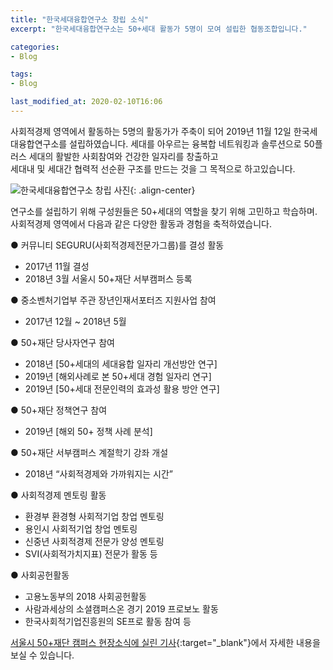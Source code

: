 ```yaml
---
title: "한국세대융합연구소 창립 소식"
excerpt: "한국세대융합연구소는 50+세대 활동가 5명이 모여 설립한 협동조합입니다."

categories:
- Blog

tags:
- Blog

last_modified_at: 2020-02-10T16:06
---
```


사회적경제 영역에서 활동하는 5명의 활동가가 주축이 되어 2019년 11월 12일 한국세대융합연구소를 설립하였습니다. 
세대를 아우르는 융복합 네트워킹과 솔루션으로 50플러스 세대의 활발한 사회참여와 건강한 일자리를 창출하고  
세대내 및 세대간 협력적 선순환 구조를 만드는 것을 그 목적으로 하고있습니다.

![](https://50plus.or.kr/upload/im/2019/11/78a45a07-3385-4dfa-b5ad-3dc786dbd86a.jpg "한국세대융합연구소 창립 사진"){: .align-center}

연구소를 설립하기 위해 구성원들은 50+세대의 역할을 찾기 위해 고민하고 학습하며.  
사회적경제 영역에서 다음과 같은 다양한 활동과 경험을 축적하였습니다.

● 커뮤니티 SEGURU(사회적경제전문가그룹)를 결성 활동
   - 2017년 11월 결성
   - 2018년 3월 서울시 50+재단 서부캠퍼스 등록

● 중소벤처기업부 주관 장년인재서포터즈 지원사업 참여
   - 2017년 12월 ~ 2018년 5월 

● 50+재단 당사자연구 참여 
   - 2018년 [50+세대의 세대융합 일자리 개선방안 연구] 
   - 2019년 [해외사례로 본 50+세대 경험 일자리 연구]
   - 2019년 [50+세대 전문인력의 효과성 활용 방안 연구]

● 50+재단 정책연구 참여 
   - 2019년 [해외 50+ 정책 사례 분석]

● 50+재단 서부캠퍼스 계절학기 강좌 개설 
   - 2018년 “사회적경제와 가까워지는 시간” 

● 사회적경제 멘토링 활동 
   - 환경부 환경형 사회적기업 창업 멘토링 
   - 용인시 사회적기업 창업 멘토링 
   - 신중년 사회적경제 전문가 양성 멘토링
   - SVI(사회적가치지표) 전문가 활동 등

● 사회공헌활동 
   - 고용노동부의 2018 사회공헌활동
   - 사람과세상의 소셜캠퍼스온 경기 2019 프로보노 활동
   - 한국사회적기업진흥원의 SE프로 활동 참여 등
   

[서울시 50+재단 캠퍼스 현장소식에 실린 기사](https://50plus.or.kr/scc/detail.do?id=6907130){:target="_blank"}에서 자세한 내용을 보실 수 있습니다.